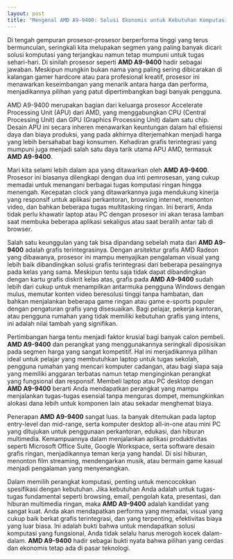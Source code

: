 ```yaml
---
layout: post
title: "Mengenal AMD A9-9400: Solusi Ekonomis untuk Kebutuhan Komputasi Harian"
---
```


Di tengah gempuran prosesor-prosesor berperforma tinggi yang terus bermunculan, seringkali kita melupakan segmen yang paling banyak dicari: solusi komputasi yang terjangkau namun tetap mumpuni untuk tugas sehari-hari. Di sinilah prosesor seperti **AMD A9-9400** hadir sebagai jawaban. Meskipun mungkin bukan nama yang paling sering dibicarakan di kalangan gamer hardcore atau para profesional kreatif, prosesor ini menawarkan keseimbangan yang menarik antara harga dan performa, menjadikannya pilihan yang patut dipertimbangkan bagi banyak pengguna.

AMD A9-9400 merupakan bagian dari keluarga prosesor Accelerate Processing Unit (APU) dari AMD, yang menggabungkan CPU (Central Processing Unit) dan GPU (Graphics Processing Unit) dalam satu chip. Desain APU ini secara inheren menawarkan keuntungan dalam hal efisiensi daya dan biaya produksi, yang pada akhirnya diterjemahkan menjadi harga yang lebih bersahabat bagi konsumen. Kehadiran grafis terintegrasi yang mumpuni juga menjadi salah satu daya tarik utama APU AMD, termasuk **AMD A9-9400**.

Mari kita selami lebih dalam apa yang ditawarkan oleh **AMD A9-9400**. Prosesor ini biasanya dilengkapi dengan dua inti pemrosesan, yang cukup memadai untuk menangani berbagai tugas komputasi ringan hingga menengah. Kecepatan clock yang ditawarkannya juga mendukung kinerja yang responsif untuk aplikasi perkantoran, browsing internet, menonton video, dan bahkan beberapa tugas multitasking ringan. Ini berarti, Anda tidak perlu khawatir laptop atau PC dengan prosesor ini akan terasa lamban saat membuka beberapa aplikasi sekaligus atau saat beralih antar tab di browser.

Salah satu keunggulan yang tak bisa dipandang sebelah mata dari **AMD A9-9400** adalah grafis terintegrasinya. Dengan arsitektur grafis AMD Radeon yang dibawanya, prosesor ini mampu menyajikan pengalaman visual yang lebih baik dibandingkan solusi grafis terintegrasi dari beberapa pesaingnya pada kelas yang sama. Meskipun tentu saja tidak dapat dibandingkan dengan kartu grafis diskrit kelas atas, grafis pada **AMD A9-9400** sudah lebih dari cukup untuk menampilkan antarmuka pengguna Windows dengan mulus, memutar konten video beresolusi tinggi tanpa hambatan, dan bahkan menjalankan beberapa game ringan atau game e-sports populer dengan pengaturan grafis yang disesuaikan. Bagi pelajar, pekerja kantoran, atau pengguna rumahan yang tidak memiliki kebutuhan grafis yang intens, ini adalah nilai tambah yang signifikan.

Pertimbangan harga tentu menjadi faktor krusial bagi banyak calon pembeli. **AMD A9-9400** dan perangkat yang menggunakannya seringkali diposisikan pada segmen harga yang sangat kompetitif. Hal ini menjadikannya pilihan ideal untuk pelajar yang membutuhkan laptop untuk tugas sekolah, pengguna rumahan yang mencari komputer cadangan, atau bagi siapa saja yang memiliki anggaran terbatas namun tetap menginginkan perangkat yang fungsional dan responsif. Membeli laptop atau PC desktop dengan **AMD A9-9400** berarti Anda mendapatkan perangkat yang mampu menjalankan tugas-tugas esensial tanpa menguras dompet, memungkinkan alokasi dana lebih untuk komponen lain atau sekadar menghemat biaya.

Penerapan **AMD A9-9400** sangat luas. Ia banyak ditemukan pada laptop entry-level dan mid-range, serta komputer desktop all-in-one atau mini PC yang ditujukan untuk penggunaan perkantoran, edukasi, dan hiburan multimedia. Kemampuannya dalam menjalankan aplikasi produktivitas seperti Microsoft Office Suite, Google Workspace, serta software desain grafis ringan, menjadikannya teman kerja yang handal. Di sisi hiburan, menonton film streaming, mendengarkan musik, atau bermain game kasual menjadi pengalaman yang menyenangkan.

Dalam memilih perangkat komputasi, penting untuk mencocokkan spesifikasi dengan kebutuhan. Jika kebutuhan Anda adalah untuk tugas-tugas fundamental seperti browsing, email, pengolah kata, presentasi, dan hiburan multimedia ringan, maka **AMD A9-9400** adalah kandidat yang sangat kuat. Anda akan mendapatkan performa yang memadai, visual yang cukup baik berkat grafis terintegrasi, dan yang terpenting, efektivitas biaya yang luar biasa. Ini adalah bukti bahwa untuk mendapatkan solusi komputasi yang fungsional, Anda tidak selalu harus merogoh kocek dalam-dalam. **AMD A9-9400** hadir sebagai bukti nyata bahwa pilihan yang cerdas dan ekonomis tetap ada di pasar teknologi.
